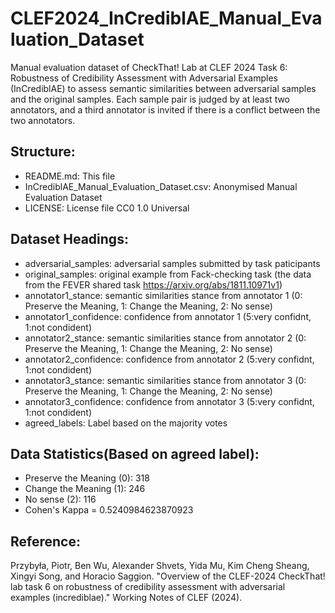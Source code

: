 # CLEF2024_InCrediblAE_Manual_Evaluation_Dataset
Manual evaluation dataset of CheckThat! Lab at CLEF 2024 Task 6: Robustness of Credibility Assessment with Adversarial Examples (InCrediblAE) to assess semantic similarities between adversarial samples and the original samples. Each sample pair is judged by at least two annotators, and a third annotator is invited if there is a conflict between the two annotators.

## Structure:

* README.md: This file
* InCrediblAE_Manual_Evaluation_Dataset.csv: Anonymised Manual Evaluation Dataset
* LICENSE: License file CC0 1.0 Universal

## Dataset Headings:

* adversarial_samples: adversarial samples submitted by task paticipants
* original_samples: original example from Fack-checking task (the data from the FEVER shared task https://arxiv.org/abs/1811.10971v1)
* annotator1_stance: semantic similarities stance from annotator 1 (0: Preserve the Meaning, 1: Change the Meaning, 2: No sense)
* annotator1_confidence: confidence from annotator 1 (5:very confidnt, 1:not condident)
* annotator2_stance: semantic similarities stance from annotator 2 (0: Preserve the Meaning, 1: Change the Meaning, 2: No sense)
* annotator2_confidence: confidence from annotator 2 (5:very confidnt, 1:not condident)
* annotator3_stance: semantic similarities stance from annotator 3 (0: Preserve the Meaning, 1: Change the Meaning, 2: No sense)
* annotator3_confidence: confidence from annotator 3 (5:very confidnt, 1:not condident)
* agreed_labels: Label based on the majority votes

## Data Statistics(Based on agreed label):
* Preserve the Meaning (0): 318
* Change the Meaning (1): 246
* No sense (2): 116
* Cohen's Kappa = 0.5240984623870923

## Reference:
 Przybyła, Piotr, Ben Wu, Alexander Shvets, Yida Mu, Kim Cheng Sheang, Xingyi Song, and Horacio Saggion. "Overview of the CLEF-2024 CheckThat! lab task 6 on robustness of credibility assessment with adversarial examples (incrediblae)." Working Notes of CLEF (2024).
